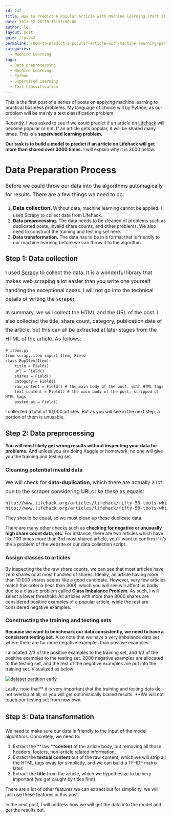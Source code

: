 ```yaml
---
id: 242
title: How to Predict A Popular Article with Machine Learning (Part 1)
date: 2013-12-28T19:16:21+00:00
author: lo
layout: post
guid: /?p=242
permalink: /how-to-predict-a-popular-article-with-machine-learning-part-1/
categories:
  - Machine Learning
tags:
  - Data preprocessing
  - Machine Learning
  - Python
  - Supervised Learning
  - Text Classification
---
```

This is the first post of a series of posts on applying machine learning to practical business problems. My language of choice will by Python, as our problem will be mainly a text classification problem.

Recently, I was asked to see if we could predict if an article on [Lifehack](http://www.lifehack.org) will become popular or not. If an article gets popular, it will be shared many times. This is a **supervised learning problem.**

**Our task is to build a model to predict if an article on Lifehack will get more than shared over 3000 times.** I will explain why it is 3000 below.

# Data Preparation Process

<span style="line-height: 1.714285714; font-size: 1rem;">Before we could throw our data into the algorithms automagically for results. There are a few things we need to do:</span>

  1. <strong style="line-height: 1.714285714; font-size: 1rem;">Data collection. </strong>Without data, machine learning cannot be applied. I used Scrapy to collect data from Lifehack.
  2. **Data preprocessing.** The data needs to be cleaned of problems such as duplicated posts, invalid share counts, and other problems. We also need to construct the training and test ing set here.
  3. **Data transformation.** The data has to be in a format that is friendly to our machine learning before we can throw it to the algorithm.

## Step 1: Data collection

<span style="line-height: 1.714285714; font-size: 1rem;">I used </span><a style="line-height: 1.714285714; font-size: 1rem;" href="http://www.scrapy.org">Scrapy</a><span style="line-height: 1.714285714; font-size: 1rem;"> to collect the data. It is a wonderful library that makes web scraping a lot easier than you write one yourself handling the exceptional cases. I will not go into the technical details of writing the scraper.</span>

<span style="line-height: 1.714285714; font-size: 1rem;">In summary, we will collect the HTML and the URL of the post. I also collected the title, share count, category, publication date of the article, but this can all be extracted at later stages from the HTML of the article. As follows:</span>

    # items.py
    from scrapy.item import Item, Field
    class PopItem(Item):
        title = Field()
        url = Field()
        shares = Field()
        category = Field()
        raw_content = Field() # the main body of the post, with HTML tags
        text_content = Field() # the main body of the post, stripped of HTML tags
        posted_at = Field()
    

I collected a total of 10,000 articles. But as you will see in the next step, a portion of them is unusable.

## Step 2: Data preprocessing

**You will most likely get wrong results without inspecting your data for problems.** And unless you are doing Kaggle or homework, no one will give you the training and testing set.

### Cleaning potential invalid data

<span style="line-height: 1.714285714; font-size: 1rem;">We will check for <strong>data-duplication</strong>, which there are actually a lot due to the scraper considering URLs like these as equals:</span>

<pre>http://www.lifehack.org/articles/lifehack/fifty-50-tools-which-can-help-you-in-writing.html
http://www.lifehack.org/articles/lifehack/fifty-50-tools-which-can-help-you-in-writing.html?utm_campaign=innerlink&utm_medium=feellikethemediaistrollingyou&utm_source=post</pre>

They should be equal, so we must clean up these duplicate data.

There are many other checks such as **checking for negative or unusually high share count data, etc**. For instance, there are two articles which have like 100 times more than 3rd most shared article, you&#8217;ll want to confirm if it&#8217;s the a problem of the website or our data collection script.

### Assign classes to articles

By inspecting the the raw share counts, we can see that most articles have zero shares or at most hundred of shares. Ideally, an article having more than 10,000 shares seems like a good candidate. However, very few articles match this criteria (less than 300), which you will see will affect us badly due to a classic problem called **[Class Imbalance Problem](/class-imbalance-problem/)**. As such, I will select a lower threshold. All articles with more than 3000 shares are considered positive examples of a popular article, while the rest are considered negative examples.

### Constructing the training and testing sets

**Because we want to benchmark our data consistently, we need to have a consistent testing set.** Also note that we have a very imbalance data set where there are far more negative examples than positive examples.

I allocated 2/3 of the positive examples to the training set, and 1/3 of the positive examples to the testing set. 2000 negative examples are allocated to the testing set, and the rest of the negative examples are put into the training set. Visualized as below:

[<img class="aligncenter size-medium wp-image-300" alt="dataset partition early" src="/wp-content/uploads/2013/12/dataset-partition-early-580x281.png" width="580" height="281" srcset="/wp-content/uploads/2013/12/dataset-partition-early-580x281.png 580w, /wp-content/uploads/2013/12/dataset-partition-early-624x303.png 624w, /wp-content/uploads/2013/12/dataset-partition-early.png 708w" sizes="(max-width: 580px) 100vw, 580px" />](/wp-content/uploads/2013/12/dataset-partition-early.png)

Lastly, note that** it is very important that the training and testing data do not overlap at all, or you will get optimistically biased results. **We will not touch our testing set from now own.

## <span style="font-size: 1.285714286rem; line-height: 1.6;">Step 3: Data transformation</span>

We need to make sure our data is friendly to the input of the model algorithms. Concretely, we need to:

  1. Extract the **raw ****content** of the article body, but removing all those headers, footers, non-article related information.
  2. Extract the **textual content** out of the raw content, which we will strip all the HTML tags away for simplicity, and we can build a TF-IDF matrix later.
  3. Extract the **title** from the article, which we hypothesize to be very important (we get caught by titles first).

There are a lot of other features we can extract but for simplicity, we will just use these features in this post.

In the next post, I will address how we will get the data into the model and get the results out.

&nbsp;

&nbsp;